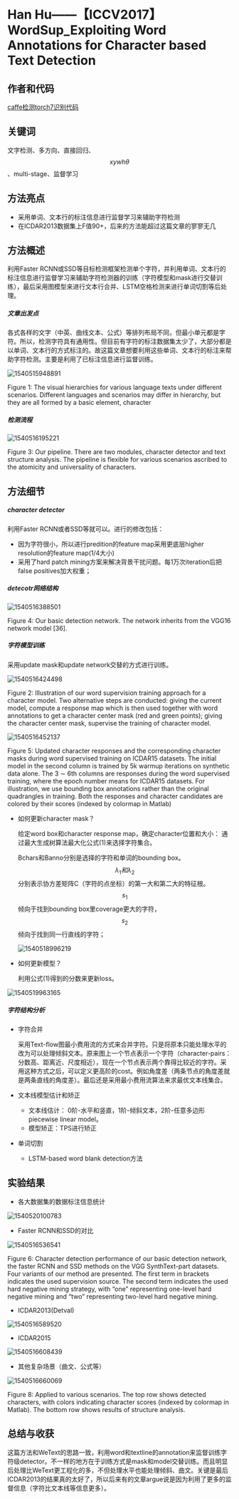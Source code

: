 # Han Hu——【ICCV2017】WordSup_Exploiting Word Annotations for Character based Text Detection

## 作者和代码    

[caffe检测torch7识别代码](https://github.com/MhLiao/TextBoxes_plusplus)

## 关键词

文字检测、多方向、直接回归、$$xywh\theta$$ 、multi-stage、监督学习

## 方法亮点

- 采用单词、文本行的标注信息进行监督学习来辅助字符检测
- 在ICDAR2013数据集上F值90+，后来的方法能超过这篇文章的寥寥无几

## 方法概述

利用Faster RCNN或SSD等目标检测框架检测单个字符，并利用单词、文本行的标注信息进行监督学习来辅助字符检测器的训练（字符模型和mask进行交替训练），最后采用图模型来进行文本行合并、LSTM空格检测来进行单词切割等后处理。

##### 文章出发点

各式各样的文字（中英、曲线文本、公式）等排列布局不同，但最小单元都是字符。所以，检测字符具有通用性。但目前有字符的标注数据集太少了，大部分都是以单词、文本行的方式标注的。故这篇文章想要利用这些单词、文本行的标注来帮助字符检测。主要是利用了已标注信息进行监督训练。

![1540515948891](Han_Hu_ICCV2017_WordSup_Exploiting_Word_Annotations_for_Character_based_Text_Detection.assets/1540515948891.png)

Figure 1: The visual hierarchies for various language texts under different scenarios. Different languages and scenarios may differ in hierarchy, but they are all formed by a basic element, character    



##### 检测流程

![1540516195221](Han_Hu_ICCV2017_WordSup_Exploiting_Word_Annotations_for_Character_based_Text_Detection.assets/1540516195221.png)

Figure 3: Our pipeline. There are two modules, character detector and text structure analysis. The pipeline is flexible for various scenarios ascribed to the atomicity and universality of characters.    



## 方法细节

##### character detector

利用Faster RCNN或者SSD等就可以。进行的修改包括：

+ 因为字符很小，所以进行predition的feature map采用更底层higher resolution的feature map(1/4大小)
+ 采用了hard patch mining方案来解决背景干扰问题。每1万次iteration后把false positives加大权重；

##### detecotr网络结构

![1540516388501](Han_Hu_ICCV2017_WordSup_Exploiting_Word_Annotations_for_Character_based_Text_Detection.assets/1540516388501.png)

Figure 4: Our basic detection network. The network inherits from the VGG16 network model [36].



##### 字符模型训练

采用update mask和update network交替的方式进行训练。

![1540516424498](Han_Hu_ICCV2017_WordSup_Exploiting_Word_Annotations_for_Character_based_Text_Detection.assets/1540516424498.png)

Figure 2: Illustration of our word supervision training approach for a character model. Two alternative steps are conducted: giving the current model, compute a response map which is then used together with word annotations to get a character center mask (red and green points); giving the character center mask, supervise the training of character model.    

![1540516452137](Han_Hu_ICCV2017_WordSup_Exploiting_Word_Annotations_for_Character_based_Text_Detection.assets/1540516452137.png)

Figure 5: Updated character responses and the corresponding character masks during word supervised training on ICDAR15 datasets. The initial model in the second column is trained by 5k warmup iterations on synthetic data alone. The 3 ∼ 6th columns are responses during the word supervised training, where the epoch number means for ICDAR15 datasets. For illustration, we use bounding box annotations rather than the original quadrangles in training. Both the responses and character candidates are colored by their scores (indexed by colormap in Matlab)    

+ 如何更新character mask？

  给定word box和character response map，确定character位置和大小： 通过最大生成树算法最大化公式(1)来选择字符集合。

  Bchars和Banno分别是选择的字符和单词的bounding box。$$\lambda_1和\lambda_2$$分别表示协方差矩阵C（字符的点坐标）的第一大和第二大的特征根。$$s_1$$倾向于找到bounding box里coverage更大的字符，$$s_2$$倾向于找到同一行直线的字符；

  ![1540518996219](Han_Hu_ICCV2017_WordSup_Exploiting_Word_Annotations_for_Character_based_Text_Detection.assets/1540518996219.png)

+ 如何更新模型？

  利用公式(1)得到的分数来更新loss。

![1540519963165](Han_Hu_ICCV2017_WordSup_Exploiting_Word_Annotations_for_Character_based_Text_Detection.assets/1540519963165.png)

##### 字符结构分析

+ 字符合并

  采用Text-flow图最小费用流的方式来合并字符。只是将原本只能处理水平的改为可以处理倾斜文本。原来图上一个节点表示一个字符（character-pairs：分数高、距离近、尺度相近），现在一个节点表示两个靠得比较近的字符。采用这种方式之后，可以定义更高阶的cost。例如角度差（两条节点的角度差就是两条直线的角度差）。最后还是采用最小费用流算法来求最优文本线集合。

+ 文本线模型估计和矫正

  + 文本线估计： 0阶-水平和竖直，1阶-倾斜文本，2阶-任意多边形piecewise linear model。
  + 模型矫正：TPS进行矫正

+ 单词切割

  + LSTM-based word blank detection方法

## 实验结果

- 各大数据集的数据标注信息统计

![1540520100783](Han_Hu_ICCV2017_WordSup_Exploiting_Word_Annotations_for_Character_based_Text_Detection.assets/1540520100783.png)

- Faster RCNN和SSD的对比

![1540516536541](Han_Hu_ICCV2017_WordSup_Exploiting_Word_Annotations_for_Character_based_Text_Detection.assets/1540516536541.png)

Figure 6: Character detection performance of our basic detection network, the faster RCNN and SSD methods on the VGG SynthText-part datasets. Four variants of our method are presented. The first term in brackets indicates the used supervision source. The second term indicates the used hard negative mining strategy, with “one” representing one-level hard negative mining and “two” representing two-level hard negative mining.

- ICDAR2013(Detval)

![1540516589520](Han_Hu_ICCV2017_WordSup_Exploiting_Word_Annotations_for_Character_based_Text_Detection.assets/1540516589520.png)

- ICDAR2015

![1540516608439](Han_Hu_ICCV2017_WordSup_Exploiting_Word_Annotations_for_Character_based_Text_Detection.assets/1540516608439.png)

+ 其他复杂场景（曲文、公式等）

![1540516660069](Han_Hu_ICCV2017_WordSup_Exploiting_Word_Annotations_for_Character_based_Text_Detection.assets/1540516660069.png)

Figure 8: Applied to various scenarios. The top row shows detected characters, with colors indicating character scores (indexed by colormap in Matlab). The bottom row shows results of structure analysis.    



## 总结与收获

这篇方法和WeText的思路一致，利用word和textline的annotation来监督训练字符级detector。不一样的地方在于训练方式是mask和model交替训练。而且明显后处理比WeText更工程化的多，不但处理水平也能处理倾斜、曲文。关键是最后ICDAR2013的结果真的太好了，所以后来有的文章argue说是因为利用了更多的监督信息（字符比文本线等信息更多）。







